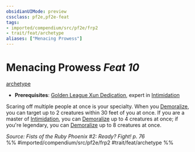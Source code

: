 ```yaml
---
obsidianUIMode: preview
cssclass: pf2e,pf2e-feat
tags:
- imported/compendium/src/pf2e/frp2
- trait/feat/archetype
aliases: ["Menacing Prowess"]
---
```

# Menacing Prowess  *Feat 10*  
[archetype](archetype.md)  

- **Prerequisites**: [Golden League Xun Dedication](golden-league-xun-dedication-frp2.md), expert in [Intimidation](../skills.md#Intimidation)

Scaring off multiple people at once is your specialty. When you [Demoralize](demoralize.md), you can target up to 2 creatures within 30 feet of you at once. If you are a master of [Intimidation](../skills.md#Intimidation), you can [Demoralize](demoralize.md) up to 4 creatures at once; if you're legendary, you can [Demoralize](demoralize.md) up to 8 creatures at once.

*Source: Fists of the Ruby Phoenix #2: Ready? Fight! p. 76*  
%% #imported/compendium/src/pf2e/frp2 #trait/feat/archetype %%